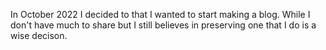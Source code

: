 In October 2022 I decided to that I wanted to start making a blog. While I don't have much to share but I still believes in preserving one that I do is a wise decison.